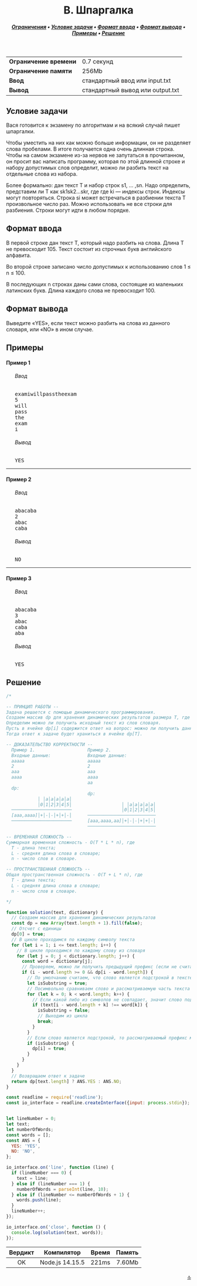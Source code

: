 <h1 align="center">B. Шпаргалка</h1>

<h5 align="center">
<a href="#limits">Ограничения</a>
•
<a href="#task">Условие задачи</a>
•
<a href="#input">Формат ввода</a>
•
<a href="#output">Формат вывода</a>
•
<a href="#examples">Примеры</a>
•
<a href="#solution">Решение</a>
</h5>

<br>

<table id="limits">
<tbody>
<tr>
<td>
<b>Ограничение времени</b>
</td>
<td>
0.7 секунд
</td>
</tr>
<tr>
<td>
<b>Ограничение памяти</b>
</td>
<td>
256Mb
</td>
</tr>
<tr>
<td>
<b>Ввод</b>
</td>
<td>
стандартный ввод или input.txt
</td>
</tr>
<tr>
<td>
<b>Вывод</b>
</td>
<td>
стандартный вывод или output.txt
</td>
</tr>
</tbody>
</table>

<h2 id="task">Условие задачи</h2>

Вася готовится к экзамену по алгоритмам и на всякий случай пишет шпаргалки.

Чтобы уместить на них как можно больше информации, он не разделяет слова пробелами. В итоге получается одна очень длинная строка. Чтобы на самом экзамене из-за нервов не запутаться в прочитанном, он просит вас написать программу, которая по этой длинной строке и набору допустимых слов определит, можно ли разбить текст на отдельные слова из набора.

Более формально: дан текст T и набор строк s1, ... ,sn. Надо определить, представим ли T как sk1sk2...skr, где где ki — индексы строк. Индексы могут повторяться. Строка si может встречаться в разбиении текста T произвольное число раз. Можно использовать не все строки для разбиения. Строки могут идти в любом порядке.

<h2 id="input">Формат ввода</h2>

В первой строке дан текст T, который надо разбить на слова. Длина T не превосходит 105. Текст состоит из строчных букв английского алфавита.

Во второй строке записано число допустимых к использованию слов 1 ≤ n ≤ 100.

В последующих n строках даны сами слова, состоящие из маленьких латинских букв. Длина каждого слова не превосходит 100.

<h2 id="output">Формат вывода</h2>

Выведите «YES», если текст можно разбить на слова из данного словаря, или «NO» в ином случае.

<h2 id="examples">Примеры</h2>

<h4>Пример 1</h4>
<ul>
<h6>Ввод</h6>
<pre>
examiwillpasstheexam
5
will
pass
the
exam
i
</pre>

<h6>Вывод</h6>
<pre>
YES
</pre>
</ul>

<hr>

<h4>Пример 2</h4>
<ul>
<h6>Ввод</h6>
<pre>
abacaba
2
abac
caba
</pre>

<h6>Вывод</h6>
<pre>
NO
</pre>
</ul>

<hr>

<h4>Пример 3</h4>
<ul>
<h6>Ввод</h6>
<pre>
abacaba
3
abac
caba
aba
</pre>

<h6>Вывод</h6>
<pre>
YES
</pre>
</ul>

<h2 id="solution">Решение</h2>

```javascript
/*

-- ПРИНЦИП РАБОТЫ --
Задача решается с помощью динамического программирования.
Создаем массив dp для хранения динамических результатов размера T, где T - длина текста.
Определим можно ли получить исходный текст из слов словаря.
Пусть в ячейке dp[i] содержится ответ на вопрос: можно ли получить данный префикс текста из слов словаря?
Тогда ответ к задаче будет храниться в ячейке dp[T].

-- ДОКАЗАТЕЛЬСТВО КОРРЕКТНОСТИ --
  Пример 1.                    Пример 2.
  Входные данные:              Входные данные:
  aaaaa                        aaaaa
  2                            2
  aaa                          aaa
  aaaa                         aaaa
                               aa
  dp:
                               dp:
            │ │a│a│a│a│a│
            │0│1│2│3│4│5│                   │ │a│a│a│a│a│
  ───────────────────────                   │0│1│2│3│4│5│
  [aaa,aaaa]│+│-│-│+│+│-│      ──────────────────────────
  ───────────────────────      [aaa,aaaa,aa]│+│-│-│+│+│-│
                               ──────────────────────────

-- ВРЕМЕННАЯ СЛОЖНОСТЬ --
Суммарная временная сложность - O(T * L * n), где
  T - длина текста;
  L - средняя длина слова в словаре;
  n - число слов в словаре.

-- ПРОСТРАНСТВЕННАЯ СЛОЖНОСТЬ --
Общая пространственная сложность - O(T + L * n), где
  T - длина текста;
  L - средняя длина слова в словаре;
  n - число слов в словаре.

*/

function solution(text, dictionary) {
  // Создаем массив для хранения динамических результатов
  const dp = new Array(text.length + 1).fill(false);
  // Отсчет с единицы
  dp[0] = true;
  // В цикле проходимся по каждому символу текста
  for (let i = 1; i <= text.length; i++) {
    // В цикле проходимся по каждому слову из словаря
    for (let j = 0; j < dictionary.length; j++) {
      const word = dictionary[j];
      // Проверяем, можно ли получить предыдущий префикс (если не считать рассматриваемое слово) из слов словаря
      if (i - word.length >= 0 && dp[i - word.length]) {
        // По умолчанию считаем, что слово является подстрокой в тексте
        let isSubstring = true;
        // Посимвольно сравниваем слово и рассматриваемую часть текста
        for (let k = 0; k < word.length; k++) {
          // Если какой либо из символов не совпадает, значит слово подстрокой не является
          if (text[i - word.length + k] !== word[k]) {
            isSubstring = false;
            // Выходим из цикла
            break;
          }
        }
        // Если слово является подстрокой, то рассматриваемый префикс можно получить из словарных слов
        if (isSubstring) {
          dp[i] = true;
        }
      }
    }
  }
  // Возвращаем ответ к задаче
  return dp[text.length] ? ANS.YES : ANS.NO;
}

const readline = require('readline');
const io_interface = readline.createInterface({input: process.stdin});


let lineNumber = 0;
let text;
let numberOfWords;
const words = [];
const ANS = {
  YES: 'YES',
  NO: 'NO',
};

io_interface.on('line', function (line) {
  if (lineNumber === 0) {
    text = line;
  } else if (lineNumber === 1) {
    numberOfWords = parseInt(line, 10);
  } else if (lineNumber <= numberOfWords + 1) {
    words.push(line);
  }
  lineNumber++;
});

io_interface.on('close', function () {
  console.log(solution(text, words));
});
```
<table>
  <thead>
    <tr>
      <th>Вердикт</th>
      <th>Компилятор</th>
      <th>Время</th>
      <th>Память</th>
    </tr>
  </thead>
  <tbody>
<tr align="center">
<td>OK</td>
<td>Node.js 14.15.5</td>
<td>221ms</td>
<td>7.60Mb</td>
</tr>
  </tbody>
</table>

<p width="100%" align="right"><a href="#">🔝</a></p>